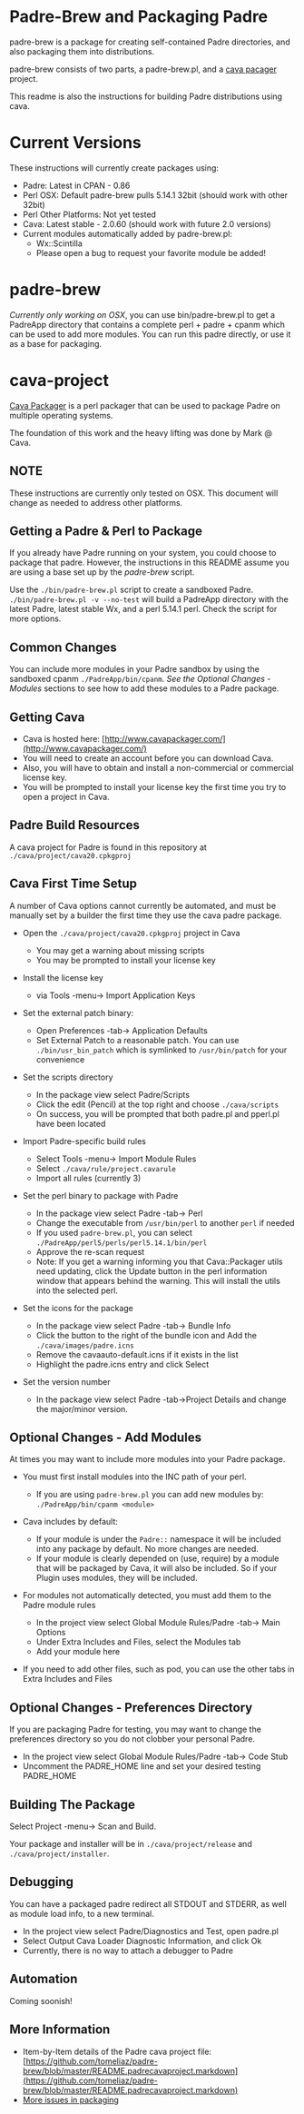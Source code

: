Padre-Brew and Packaging Padre
==============================
padre-brew is a package for creating self-contained Padre directories, and also packaging them into distributions.

padre-brew consists of two parts, a padre-brew.pl, and a [cava pacager](http://www.cavapackager.com/) project.

This readme is also the instructions for building Padre distributions using cava.

Current Versions
================
These instructions will currently create packages using:

*  Padre: Latest in CPAN - 0.86
*  Perl OSX: Default padre-brew pulls 5.14.1 32bit (should work with other 32bit)
*  Perl Other Platforms: Not yet tested
*  Cava: Latest stable - 2.0.60 (should work with future 2.0 versions)
*  Current modules automatically added by padre-brew.pl:
   *  Wx::Scintilla
   *  Please open a bug to request your favorite module be added!

padre-brew
==========
*Currently only working on OSX*, you can use bin/padre-brew.pl to get a PadreApp directory that contains a complete perl + padre + cpanm which can be used to add more modules. You can run this padre directly, or use it as a base for packaging.

cava-project
============
[Cava Packager](http://www.cavapackager.com/) is a perl packager that can be used to package Padre on multiple operating systems.

The foundation of this work and the heavy lifting was done by Mark @ Cava.

NOTE
----
These instructions are currently only tested on OSX. This document will change as needed to address other platforms.

Getting a Padre & Perl to Package
---------------------------------
If you already have Padre running on your system, you could choose to package that padre. However, the instructions in this README assume you are using a base set up by the *padre-brew* script.

Use the `./bin/padre-brew.pl` script to create a sandboxed Padre.
`./bin/padre-brew.pl -v --no-test` will build a PadreApp directory with the latest Padre, latest stable Wx, and a perl 5.14.1 perl. Check the script for more options.

Common Changes
--------------
You can include more modules in your Padre sandbox by using the sandboxed cpanm `./PadreApp/bin/cpanm`.
*See the Optional Changes - Modules* sections to see how to add these modules to a Padre package.

Getting Cava
------------
*  Cava is hosted here: [http://www.cavapackager.com/](http://www.cavapackager.com/)
*  You will need to create an account before you can download Cava.
*  Also, you will have to obtain and install a non-commercial or commercial license key.
*  You will be prompted to install your license key the first time you try to open a project in Cava.

Padre Build Resources
---------------------
A cava project for Padre is found in this repository at `./cava/project/cava20.cpkgproj`

Cava First Time Setup
---------------------
A number of Cava options cannot currently be automated, and must be manually set by a builder the first time they use the cava padre package.

*  Open the `./cava/project/cava20.cpkgproj` project in Cava
   *  You may get a warning about missing scripts
   *  You may be prompted to install your license key

*  Install the license key 
   *  via Tools -menu-> Import Application Keys

*  Set the external patch binary:
   *  Open Preferences -tab-> Application Defaults
   *  Set External Patch to a reasonable patch. You can use `./bin/usr_bin_patch` which is symlinked to `/usr/bin/patch` for your convenience

*  Set the scripts directory
   *  In the package view select Padre/Scripts
   *  Click the edit (Pencil) at the top right and choose `./cava/scripts`
   *  On success, you will be prompted that both padre.pl and pperl.pl have been located

*  Import Padre-specific build rules
   *  Select Tools -menu-> Import Module Rules
   *  Select `./cava/rule/project.cavarule`
   *  Import all rules (currently 3)

*  Set the perl binary to package with Padre
   *  In the package view select Padre -tab-> Perl 
   *  Change the executable from `/usr/bin/perl` to another `perl` if needed
   *  If you used `padre-brew.pl`, you can select `./PadreApp/perl5/perls/perl5.14.1/bin/perl`
   *  Approve the re-scan request
   *  Note: If you get a warning informing you that Cava::Packager utils need updating, click the Update button in the perl information window that appears behind the warning. This will install the utils into the selected perl.

*  Set the icons for the package
   *  In the package view select Padre -tab-> Bundle Info
   *  Click the button to the right of the bundle icon and Add the `./cava/images/padre.icns`
   *  Remove the cavaauto-default.icns if it exists in the list
   *  Highlight the padre.icns entry and click Select

*  Set the version number
   *  In the package view select Padre -tab->Project Details and change the major/minor version.

Optional Changes - Add Modules
------------------------------
At times you may want to include more modules into your Padre package.

*  You must first install modules into the INC path of your perl.
   *  If you are using `padre-brew.pl` you can add new modules by:
   `./PadreApp/bin/cpanm <module>`

*  Cava includes by default:
   *  If your module is under the `Padre::` namespace it will be included into any package by default. No more changes are needed.
   *  If your module is clearly depended on (use, require) by a module that will be packaged by Cava, it will also be included. So if your Plugin uses modules, they will be included.
 
*  For modules not automatically detected, you must add them to the Padre module rules
   *  In the project view select Global Module Rules/Padre -tab-> Main Options
   *  Under Extra Includes and Files, select the Modules tab
   *  Add your module here

*  If you need to add other files, such as pod, you can use the other tabs in Extra Includes and Files

Optional Changes - Preferences Directory
----------------------------------------
If you are packaging Padre for testing, you may want to change the preferences directory so you do not clobber your personal Padre.

*  In the project view select Global Module Rules/Padre -tab-> Code Stub
*  Uncomment the PADRE_HOME line and set your desired testing PADRE_HOME

Building The Package
--------------------
Select Project -menu-> Scan and Build.

Your package and installer will be in `./cava/project/release` and `./cava/project/installer`.

Debugging
---------
You can have a packaged padre redirect all STDOUT and STDERR, as well as module load info, to a new terminal.

*  In the project view select Padre/Diagnostics and Test, open padre.pl
*  Select Output Cava Loader Diagnostic Information, and click Ok
*  Currently, there is no way to attach a debugger to Padre

Automation
----------
Coming soonish!

More Information
----------------
*  Item-by-Item details of the Padre cava project file: [https://github.com/tomeliaz/padre-brew/blob/master/README.padrecavaproject.markdown](https://github.com/tomeliaz/padre-brew/blob/master/README.padrecavaproject.markdown)
*  [More issues in packaging](https://github.com/tomeliaz/padre-brew/blob/master/ISSUES.markdown)
